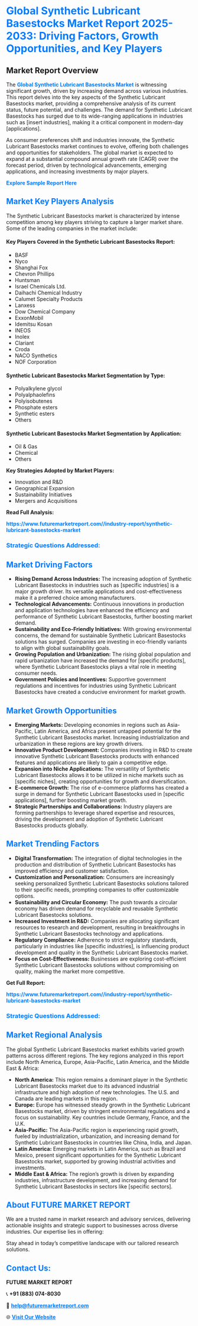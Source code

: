 <h1 style="color: #007BFF;">Global Synthetic Lubricant Basestocks Market Report 2025-2033: Driving Factors, Growth Opportunities, and Key Players</h1>

<section id="overview">
<h2>Market Report Overview</h2>
<p>The <a href="https://www.futuremarketreport.com//industry-report/synthetic-lubricant-basestocks-market" style="color: #007BFF; text-decoration: none;"><strong>Global Synthetic Lubricant Basestocks Market</strong></a> is witnessing significant growth, driven by increasing demand across various industries. This report delves into the key aspects of the Synthetic Lubricant Basestocks market, providing a comprehensive analysis of its current status, future potential, and challenges. The demand for Synthetic Lubricant Basestocks has surged due to its wide-ranging applications in industries such as [insert industries], making it a critical component in modern-day [applications].</p>
<p>As consumer preferences shift and industries innovate, the Synthetic Lubricant Basestocks market continues to evolve, offering both challenges and opportunities for stakeholders. The global market is expected to expand at a substantial compound annual growth rate (CAGR) over the forecast period, driven by technological advancements, emerging applications, and increasing investments by major players.</p>
</section>

<section id="overview">
<p><a href="https://www.futuremarketreport.com//request-sample/reportId=53692" style="color: #007BFF; text-decoration: none;"><strong>Explore Sample Report Here</strong></a></p>
</section>

<section id="key-players">
<h2 style="color: #007BFF;">Market Key Players Analysis</h2>
<p>The Synthetic Lubricant Basestocks market is characterized by intense competition among key players striving to capture a larger market share. Some of the leading companies in the market include:</p>
<h4>Key Players Covered in the Synthetic Lubricant Basestocks Report:</h4>
<ul><li>BASF</li><li>Nyco</li><li>Shanghai Fox</li><li>Chevron Phillips</li><li>Huntsman</li><li>Israel Chemicals Ltd.</li><li>Daihachi Chemical Industry</li><li>Calumet Specialty Products</li><li>Lanxess</li><li>Dow Chemical Company</li><li>ExxonMobil</li><li>Idemitsu Kosan</li><li>INEOS</li><li>Inolex</li><li>Clariant</li><li>Croda</li><li>NACO Synthetics</li><li>NOF Corporation</li></ul>
<h4>Synthetic Lubricant Basestocks Market Segmentation by Type:</h4>
<ul><li>Polyalkylene glycol</li><li>Polyalphaolefins</li><li>Polyisobutenes</li><li>Phosphate esters</li><li>Synthetic esters</li><li>Others</li></ul>

<h4>Synthetic Lubricant Basestocks Market Segmentation by Application:</h4>
<ul><li>Oil &amp; Gas</li><li>Chemical</li><li>Others</li></ul>
<p><strong>Key Strategies Adopted by Market Players:</strong></p>
<ul>
<li>Innovation and R&D</li>
<li>Geographical Expansion</li>
<li>Sustainability Initiatives</li>
<li>Mergers and Acquisitions</li>
</ul>
</section>

<section>
<p><strong>Read Full Analysis: </strong></p><a href="https://www.futuremarketreport.com//industry-report/synthetic-lubricant-basestocks-market" style="color: #007BFF; text-decoration: none;"><strong>https://www.futuremarketreport.com//industry-report/synthetic-lubricant-basestocks-market</strong></a>
<h3 style="color: #007BFF;">Strategic Questions Addressed:</h3>
</section>

<section id="driving-factors">
<h2 style="color: #007BFF;">Market Driving Factors</h2>
<ul>
<li><strong>Rising Demand Across Industries:</strong> The increasing adoption of Synthetic Lubricant Basestocks in industries such as [specific industries] is a major growth driver. Its versatile applications and cost-effectiveness make it a preferred choice among manufacturers.</li>
<li><strong>Technological Advancements:</strong> Continuous innovations in production and application technologies have enhanced the efficiency and performance of Synthetic Lubricant Basestocks, further boosting market demand.</li>
<li><strong>Sustainability and Eco-Friendly Initiatives:</strong> With growing environmental concerns, the demand for sustainable Synthetic Lubricant Basestocks solutions has surged. Companies are investing in eco-friendly variants to align with global sustainability goals.</li>
<li><strong>Growing Population and Urbanization:</strong> The rising global population and rapid urbanization have increased the demand for [specific products], where Synthetic Lubricant Basestocks plays a vital role in meeting consumer needs.</li>
<li><strong>Government Policies and Incentives:</strong> Supportive government regulations and incentives for industries using Synthetic Lubricant Basestocks have created a conducive environment for market growth.</li>
</ul>
</section>

<section id="growth-opportunities">
<h2 style="color: #007BFF;">Market Growth Opportunities</h2>
<ul>
<li><strong>Emerging Markets:</strong> Developing economies in regions such as Asia-Pacific, Latin America, and Africa present untapped potential for the Synthetic Lubricant Basestocks market. Increasing industrialization and urbanization in these regions are key growth drivers.</li>
<li><strong>Innovative Product Development:</strong> Companies investing in R&D to create innovative Synthetic Lubricant Basestocks products with enhanced features and applications are likely to gain a competitive edge.</li>
<li><strong>Expansion into Niche Applications:</strong> The versatility of Synthetic Lubricant Basestocks allows it to be utilized in niche markets such as [specific niches], creating opportunities for growth and diversification.</li>
<li><strong>E-commerce Growth:</strong> The rise of e-commerce platforms has created a surge in demand for Synthetic Lubricant Basestocks used in [specific applications], further boosting market growth.</li>
<li><strong>Strategic Partnerships and Collaborations:</strong> Industry players are forming partnerships to leverage shared expertise and resources, driving the development and adoption of Synthetic Lubricant Basestocks products globally.</li>
</ul>
</section>

<section id="trending-factors">
<h2 style="color: #007BFF;">Market Trending Factors</h2>
<ul>
<li><strong>Digital Transformation:</strong> The integration of digital technologies in the production and distribution of Synthetic Lubricant Basestocks has improved efficiency and customer satisfaction.</li>
<li><strong>Customization and Personalization:</strong> Consumers are increasingly seeking personalized Synthetic Lubricant Basestocks solutions tailored to their specific needs, prompting companies to offer customizable options.</li>
<li><strong>Sustainability and Circular Economy:</strong> The push towards a circular economy has driven demand for recyclable and reusable Synthetic Lubricant Basestocks solutions.</li>
<li><strong>Increased Investment in R&D:</strong> Companies are allocating significant resources to research and development, resulting in breakthroughs in Synthetic Lubricant Basestocks technology and applications.</li>
<li><strong>Regulatory Compliance:</strong> Adherence to strict regulatory standards, particularly in industries like [specific industries], is influencing product development and quality in the Synthetic Lubricant Basestocks market.</li>
<li><strong>Focus on Cost-Effectiveness:</strong> Businesses are exploring cost-efficient Synthetic Lubricant Basestocks solutions without compromising on quality, making the market more competitive.</li>
</ul>
</section>

<section>
<p><strong>Get Full Report: </strong></p><a href="https://www.futuremarketreport.com//industry-report/synthetic-lubricant-basestocks-market" style="color: #007BFF; text-decoration: none;"><strong>https://www.futuremarketreport.com//industry-report/synthetic-lubricant-basestocks-market</strong></a>
<h3 style="color: #007BFF;">Strategic Questions Addressed:</h3>
</section>


<section id="regional-analysis">
<h2 style="color: #007BFF;">Market Regional Analysis</h2>
<p>The global Synthetic Lubricant Basestocks market exhibits varied growth patterns across different regions. The key regions analyzed in this report include North America, Europe, Asia-Pacific, Latin America, and the Middle East & Africa:</p>
<ul>
<li><strong>North America:</strong> This region remains a dominant player in the Synthetic Lubricant Basestocks market due to its advanced industrial infrastructure and high adoption of new technologies. The U.S. and Canada are leading markets in this region.</li>
<li><strong>Europe:</strong> Europe has witnessed steady growth in the Synthetic Lubricant Basestocks market, driven by stringent environmental regulations and a focus on sustainability. Key countries include Germany, France, and the U.K.</li>
<li><strong>Asia-Pacific:</strong> The Asia-Pacific region is experiencing rapid growth, fueled by industrialization, urbanization, and increasing demand for Synthetic Lubricant Basestocks in countries like China, India, and Japan.</li>
<li><strong>Latin America:</strong> Emerging markets in Latin America, such as Brazil and Mexico, present significant opportunities for the Synthetic Lubricant Basestocks market, supported by growing industrial activities and investments.</li>
<li><strong>Middle East & Africa:</strong> The region’s growth is driven by expanding industries, infrastructure development, and increasing demand for Synthetic Lubricant Basestocks in sectors like [specific sectors].</li>
</ul>
</section>

<footer>
<h2 style="color: #007BFF;">About FUTURE MARKET REPORT</h2>
<p>We are a trusted name in market research and advisory services, delivering actionable insights and strategic support to businesses across diverse industries. Our expertise lies in offering:</p>

<p>Stay ahead in today’s competitive landscape with our tailored research solutions.</p>

<h2 style="color: #007BFF;">Contact Us:</h2>
<p><strong>FUTURE MARKET REPORT</strong></p>
<p>📞 <strong>+91 (883) 074-8030</strong></p>
<p>📧 <strong><a href="mailto:help@futuremarketreport.com" style="color: #007BFF;">help@futuremarketreport.com</a></strong></p>
<p>🌐 <strong><a href="https://www.futuremarketreport.com/" style="color: #007BFF;">Visit Our Website</a></strong></p>
</footer>